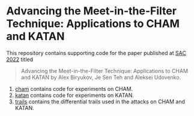 # Advancing the Meet-in-the-Filter Technique: Applications to CHAM and KATAN

This repository contains supporting code for the paper published at [SAC 2022](https://www.sites.google.com/view/sac2022/home) titled
> Advancing the Meet-in-the-Filter Technique: Applications to CHAM and KATAN
by Alex Biryukov, Je Sen Teh and Aleksei Udovenko.

1. [cham](./cham) contains code for experiments on CHAM.
2. [katan](./katan) contains code for experiments on KATAN.
3. [trails](./trails) contains the differential trails used in the attacks on CHAM and KATAN.
